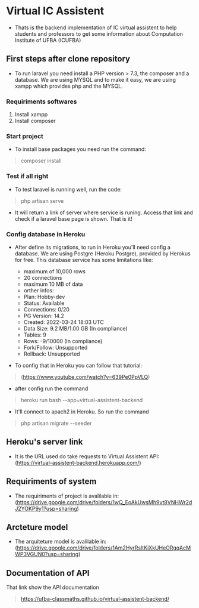 # Virtual IC Assistent

- Thats is the backend implementation of IC virtual assistent to help students and professors to get some information about Computation Institute of UFBA (ICUFBA)

## First steps after clone repository

- To run laravel you need install a PHP version > 7.3, the composer and a database. We are using MYSQL and to make it easy, we are using xampp which provides php and the MYSQL.

### Requiriments softwares

1. Install xampp
2. Install composer

### Start project

- To install base packages you need run the command:

> composer install

### Test if all right

- To test laravel is running well, run the code:

> php artisan serve

- It will return a link of server where service is runing. Access that link and check if a laravel base page is shown. That is it!

### Config database in Heroku

- After define its migrations, to run in Heroku you'll need config a database. We are using Postgre (Heroku Postgre), provided by Herokus for free. This database service has some limitations like:
  - maximum of 10,000 rows
  - 20 connections
  - maximum 10 MB of data
  - orther infos:
  - Plan:                  Hobby-dev
  - Status:                Available
  - Connections:           0/20
  - PG Version:            14.2
  - Created:               2022-03-24 18:03 UTC
  - Data Size:             9.2 MB/1.00 GB (In compliance)
  - Tables:                9
  - Rows:                  -9/10000 (In compliance)
  - Fork/Follow:           Unsupported
  - Rollback:              Unsupported

- To config that in Heroku you can follow that tutorial:

> (<https://www.youtube.com/watch?v=639Pe0PpVLQ>)

- after config run the command

> heroku run bash --app=virtual-assistent-backend

- It'll connect to apach2 in Heroku. So run the command

> php artisan migrate --seeder

## Heroku's server link

- It is the URL used do take requests to Virtual Assistent API: (<https://virtual-assistent-backend.herokuapp.com/>)

## Requiriments of system

- The requiriments of project is avalilable in: (<https://drive.google.com/drive/folders/1wQ_EoAkUwsMh9vt8VNHWr2dJ2YOKP9y1?usp=sharing>)

## Arcteture model

- The arquiteture model is avalilable in: (<https://drive.google.com/drive/folders/1Am2HyrRsltKiXkUHeORgqAcMWP3VGUN0?usp=sharing>)

## Documentation of API

That link show the API documentation
> <https://ufba-classmaths.github.io/virtual-assistent-backend/>
